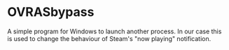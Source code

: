 # OVRASbypass

A simple program for Windows to launch another process. In our case this is used to change the behaviour of Steam's "now playing" notification.
